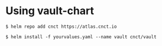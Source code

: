 
Using vault-chart
====================


   `$ helm repo add cnct https://atlas.cnct.io`

   `$ helm install -f yourvalues.yaml --name vault cnct/vault`
